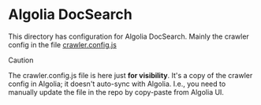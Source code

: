 # Algolia DocSearch

This directory has configuration for Algolia DocSearch. Mainly the crawler config in the file [crawler.config.js](./crawler.config.js)

> [!CAUTION]
> The crawler.config.js file is here just **for visibility**. It's a copy of the crawler config in Algolia; it doesn't auto-sync with Algolia.
> I.e., you need to manually update the file in the repo by copy-paste from Algolia UI.
